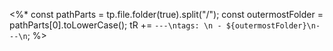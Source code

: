 <%*
const pathParts = tp.file.folder(true).split("/");
const outermostFolder = pathParts[0].toLowerCase();
tR += `---\ntags: \n - ${outermostFolder}\n---\n`;
%>